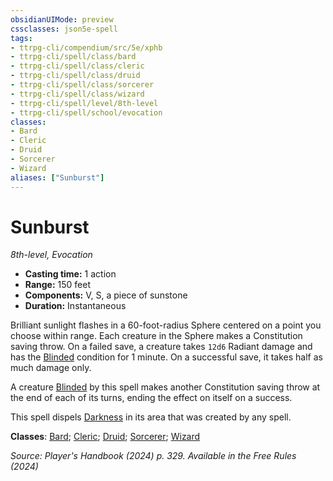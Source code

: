 ```yaml
---
obsidianUIMode: preview
cssclasses: json5e-spell
tags:
- ttrpg-cli/compendium/src/5e/xphb
- ttrpg-cli/spell/class/bard
- ttrpg-cli/spell/class/cleric
- ttrpg-cli/spell/class/druid
- ttrpg-cli/spell/class/sorcerer
- ttrpg-cli/spell/class/wizard
- ttrpg-cli/spell/level/8th-level
- ttrpg-cli/spell/school/evocation
classes:
- Bard
- Cleric
- Druid
- Sorcerer
- Wizard
aliases: ["Sunburst"]
---
```

# Sunburst
*8th-level, Evocation*  


- **Casting time:** 1 action
- **Range:** 150 feet
- **Components:** V, S, a piece of sunstone
- **Duration:** Instantaneous

Brilliant sunlight flashes in a 60-foot-radius Sphere centered on a point you choose within range. Each creature in the Sphere makes a Constitution saving throw. On a failed save, a creature takes `12d6` Radiant damage and has the [Blinded](3-Mechanics/CLI/rules/conditions.md#Blinded) condition for 1 minute. On a successful save, it takes half as much damage only.

A creature [Blinded](3-Mechanics/CLI/rules/conditions.md#Blinded) by this spell makes another Constitution saving throw at the end of each of its turns, ending the effect on itself on a success.

This spell dispels [Darkness](3-Mechanics/CLI/rules/variant-rules/darkness-xphb.md) in its area that was created by any spell.

**Classes**: [Bard](list-spells-classes-bard); [Cleric](list-spells-classes-cleric); [Druid](list-spells-classes-druid); [Sorcerer](list-spells-classes-sorcerer); [Wizard](list-spells-classes-wizard)

*Source: Player's Handbook (2024) p. 329. Available in the Free Rules (2024)*